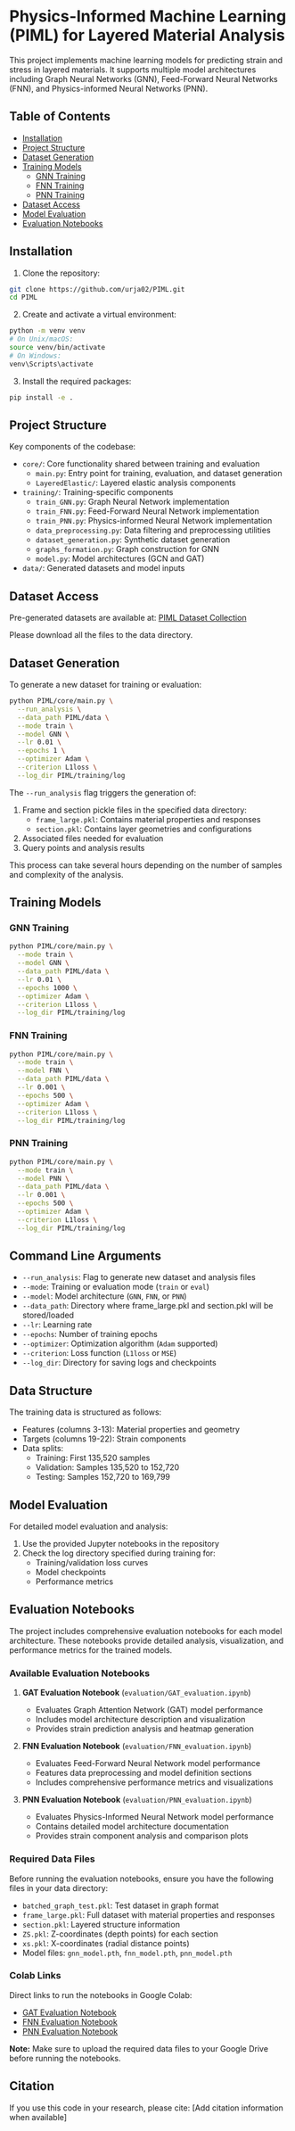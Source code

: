 # Physics-Informed Machine Learning (PIML) for Layered Material Analysis

This project implements machine learning models for predicting strain and stress in layered materials. It supports multiple model architectures including Graph Neural Networks (GNN), Feed-Forward Neural Networks (FNN), and Physics-informed Neural Networks (PNN).

## Table of Contents
- [Installation](#installation)
- [Project Structure](#project-structure)
- [Dataset Generation](#dataset-generation)
- [Training Models](#training-models)
  - [GNN Training](#gnn-training)
  - [FNN Training](#fnn-training)
  - [PNN Training](#pnn-training)
- [Dataset Access](#dataset-access)
- [Model Evaluation](#model-evaluation)
- [Evaluation Notebooks](#evaluation-notebooks)

## Installation

1. Clone the repository:
```bash
git clone https://github.com/urja02/PIML.git
cd PIML
```

2. Create and activate a virtual environment:
```bash
python -m venv venv
# On Unix/macOS:
source venv/bin/activate
# On Windows:
venv\Scripts\activate
```

3. Install the required packages:
```bash
pip install -e .
```

## Project Structure

Key components of the codebase:
- `core/`: Core functionality shared between training and evaluation
  - `main.py`: Entry point for training, evaluation, and dataset generation
  - `LayeredElastic/`: Layered elastic analysis components
- `training/`: Training-specific components
  - `train_GNN.py`: Graph Neural Network implementation
  - `train_FNN.py`: Feed-Forward Neural Network implementation
  - `train_PNN.py`: Physics-informed Neural Network implementation
  - `data_preprocessing.py`: Data filtering and preprocessing utilities
  - `dataset_generation.py`: Synthetic dataset generation
  - `graphs_formation.py`: Graph construction for GNN
  - `model.py`: Model architectures (GCN and GAT)
- `data/`: Generated datasets and model inputs

## Dataset Access

Pre-generated datasets are available at:
[PIML Dataset Collection](https://drive.google.com/drive/folders/1a5rX6QH7Jtz-rTIS2OjW1ZKAM2ux_RQF?usp=drive_link)

Please download all the files to the data directory.

## Dataset Generation

To generate a new dataset for training or evaluation:

```bash
python PIML/core/main.py \
  --run_analysis \
  --data_path PIML/data \
  --mode train \
  --model GNN \
  --lr 0.01 \
  --epochs 1 \
  --optimizer Adam \
  --criterion L1loss \
  --log_dir PIML/training/log
```

The `--run_analysis` flag triggers the generation of:
1. Frame and section pickle files in the specified data directory:
   - `frame_large.pkl`: Contains material properties and responses
   - `section.pkl`: Contains layer geometries and configurations
2. Associated files needed for evaluation
3. Query points and analysis results

This process can take several hours depending on the number of samples and complexity of the analysis.

## Training Models

### GNN Training
```bash
python PIML/core/main.py \
  --mode train \
  --model GNN \
  --data_path PIML/data \
  --lr 0.01 \
  --epochs 1000 \
  --optimizer Adam \
  --criterion L1loss \
  --log_dir PIML/training/log
```

### FNN Training
```bash
python PIML/core/main.py \
  --mode train \
  --model FNN \
  --data_path PIML/data \
  --lr 0.001 \
  --epochs 500 \
  --optimizer Adam \
  --criterion L1loss \
  --log_dir PIML/training/log
```

### PNN Training
```bash
python PIML/core/main.py \
  --mode train \
  --model PNN \
  --data_path PIML/data \
  --lr 0.001 \
  --epochs 500 \
  --optimizer Adam \
  --criterion L1loss \
  --log_dir PIML/training/log
```

## Command Line Arguments

- `--run_analysis`: Flag to generate new dataset and analysis files
- `--mode`: Training or evaluation mode (`train` or `eval`)
- `--model`: Model architecture (`GNN`, `FNN`, or `PNN`)
- `--data_path`: Directory where frame_large.pkl and section.pkl will be stored/loaded
- `--lr`: Learning rate
- `--epochs`: Number of training epochs
- `--optimizer`: Optimization algorithm (`Adam` supported)
- `--criterion`: Loss function (`L1loss` or `MSE`)
- `--log_dir`: Directory for saving logs and checkpoints

## Data Structure

The training data is structured as follows:
- Features (columns 3-13): Material properties and geometry
- Targets (columns 19-22): Strain components
- Data splits:
  - Training: First 135,520 samples
  - Validation: Samples 135,520 to 152,720
  - Testing: Samples 152,720 to 169,799

## Model Evaluation

For detailed model evaluation and analysis:
1. Use the provided Jupyter notebooks in the repository
2. Check the log directory specified during training for:
   - Training/validation loss curves
   - Model checkpoints
   - Performance metrics

## Evaluation Notebooks

The project includes comprehensive evaluation notebooks for each model architecture. These notebooks provide detailed analysis, visualization, and performance metrics for the trained models.

### Available Evaluation Notebooks

1. **GAT Evaluation Notebook** (`evaluation/GAT_evaluation.ipynb`)
   - Evaluates Graph Attention Network (GAT) model performance
   - Includes model architecture description and visualization
   - Provides strain prediction analysis and heatmap generation

2. **FNN Evaluation Notebook** (`evaluation/FNN_evaluation.ipynb`)
   - Evaluates Feed-Forward Neural Network model performance
   - Features data preprocessing and model definition sections
   - Includes comprehensive performance metrics and visualizations

3. **PNN Evaluation Notebook** (`evaluation/PNN_evaluation.ipynb`)
   - Evaluates Physics-Informed Neural Network model performance
   - Contains detailed model architecture documentation
   - Provides strain component analysis and comparison plots

### Required Data Files

Before running the evaluation notebooks, ensure you have the following files in your data directory:

- `batched_graph_test.pkl`: Test dataset in graph format
- `frame_large.pkl`: Full dataset with material properties and responses
- `section.pkl`: Layered structure information
- `ZS.pkl`: Z-coordinates (depth points) for each section
- `xs.pkl`: X-coordinates (radial distance points)
- Model files: `gnn_model.pth`, `fnn_model.pth`, `pnn_model.pth`

### Colab Links

Direct links to run the notebooks in Google Colab:

- [GAT Evaluation Notebook](https://colab.research.google.com/github/urja02/PIML/blob/main/evaluation/GAT_evaluation.ipynb)
- [FNN Evaluation Notebook](https://drive.google.com/file/d/1QXBGDEgXzHIziuW4fRaxW_6mYaMjno6p/view?usp=drive_link)
- [PNN Evaluation Notebook](https://colab.research.google.com/drive/1GD9zqO5qQtStgfwHyRx4cbITLApQMmcv?usp=drive_link)

**Note:** Make sure to upload the required data files to your Google Drive before running the notebooks.

## Citation

If you use this code in your research, please cite:
[Add citation information when available]
